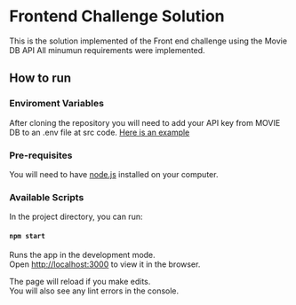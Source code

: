 # Frontend Challenge Solution

This is the solution implemented of the Front end challenge using the Movie DB API
All minumun requirements were implemented.


## How to run


### Enviroment Variables

  After cloning the repository you will need to add your API key from MOVIE DB  to an .env file at src code.
[Here is an example](https://github.com/isacoder/movie-search/blob/master/client/.env.example)

### Pre-requisites

You will need to have [node.js](https://nodejs.org/en/download/) installed on your computer.

### Available Scripts

In the project directory, you can run:

#### `npm start`

Runs the app in the development mode.<br />
Open [http://localhost:3000](http://localhost:3000) to view it in the browser.

The page will reload if you make edits.<br />
You will also see any lint errors in the console.

